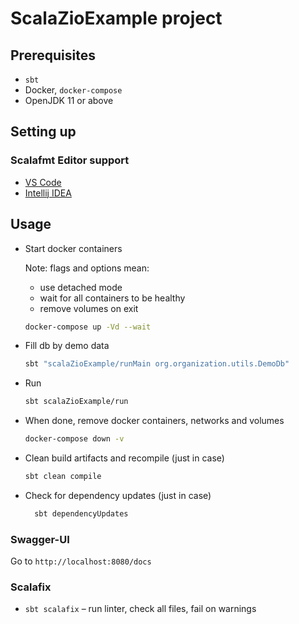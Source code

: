 # ScalaZioExample project

## Prerequisites

- `sbt`
- Docker, `docker-compose`
- OpenJDK 11 or above

## Setting up

### Scalafmt Editor support

- [VS Code][vscode]
- [Intellij IDEA][intellij]

[vscode]: https://scalameta.org/metals/docs/editors/vscode/
[intellij]: https://scalameta.org/scalafmt/docs/installation.html#intellij

## Usage

- Start docker containers

  Note: flags and options mean:

  - use detached mode
  - wait for all containers to be healthy
  - remove volumes on exit

  ```sh
  docker-compose up -Vd --wait
  ```
- Fill db by demo data

  ```sh
  sbt "scalaZioExample/runMain org.organization.utils.DemoDb"
  ```

- Run

  ```sh
  sbt scalaZioExample/run
  ```

- When done, remove docker containers, networks and volumes

  ```sh
  docker-compose down -v
  ```

- Clean build artifacts and recompile (just in case)

  ```sh
  sbt clean compile
  ```

- Check for dependency updates (just in case)

  ```sh
    sbt dependencyUpdates
    ```
### Swagger-UI

 Go to `http://localhost:8080/docs`

### Scalafix

- `sbt scalafix` – run linter, check all files, fail on warnings
